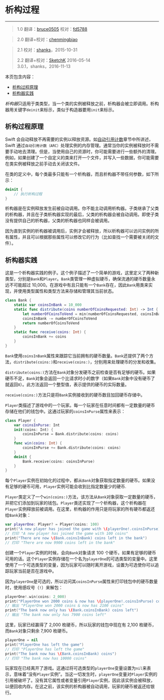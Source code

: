 # 析构过程
---------------------------

> 1.0
> 翻译：[bruce0505](https://github.com/bruce0505)
> 校对：[fd5788](https://github.com/fd5788)

> 2.0
> 翻译+校对：[chenmingbiao](https://github.com/chenmingbiao)

> 2.1
> 校对：[shanks](http://codebuild.me)，2015-10-31
> 
> 2.2
> 翻译+校对：[SketchK](https://github.com/SketchK) 2016-05-14   
> 3.0.1，shanks，2016-11-13

本页包含内容：

- [析构过程原理](#how_deinitialization_works)
- [析构器实践](#deinitializers_in_action)

*析构器*只适用于类类型，当一个类的实例被释放之前，析构器会被立即调用。析构器用关键字`deinit`来标示，类似于构造器要用`init`来标示。

<a name="how_deinitialization_works"></a>
## 析构过程原理

Swift 会自动释放不再需要的实例以释放资源。如[自动引用计数](./16_Automatic_Reference_Counting.html)章节中所讲述，Swift 通过`自动引用计数（ARC）`处理实例的内存管理。通常当你的实例被释放时不需要手动地去清理。但是，当使用自己的资源时，你可能需要进行一些额外的清理。例如，如果创建了一个自定义的类来打开一个文件，并写入一些数据，你可能需要在类实例被释放之前手动去关闭该文件。

在类的定义中，每个类最多只能有一个析构器，而且析构器不带任何参数，如下所示：

```swift
deinit {
    // 执行析构过程
}
```

析构器是在实例释放发生前被自动调用。你不能主动调用析构器。子类继承了父类的析构器，并且在子类析构器实现的最后，父类的析构器会被自动调用。即使子类没有提供自己的析构器，父类的析构器也同样会被调用。

因为直到实例的析构器被调用后，实例才会被释放，所以析构器可以访问实例的所有属性，并且可以根据那些属性可以修改它的行为（比如查找一个需要被关闭的文件）。

<a name="deinitializers_in_action"></a>
## 析构器实践

这是一个析构器实践的例子。这个例子描述了一个简单的游戏，这里定义了两种新类型，分别是`Bank`和`Player`。`Bank`类管理一种虚拟硬币，确保流通的硬币数量永远不可能超过 10,000。在游戏中有且只能有一个`Bank`存在，因此`Bank`用类来实现，并使用类型属性和类型方法来存储和管理其当前状态。

```swift
class Bank {
    static var coinsInBank = 10_000
    static func distribute(coins numberOfCoinsRequested: Int) -> Int {
        let numberOfCoinsToVend = min(numberOfCoinsRequested, coinsInBank)
        coinsInBank -= numberOfCoinsToVend
        return numberOfCoinsToVend
    }
    static func receive(coins: Int) {
        coinsInBank += coins
    }
}
```

`Bank`使用`coinsInBank`属性来跟踪它当前拥有的硬币数量。`Bank`还提供了两个方法，`distribute(coins:)`和`receive(coins:)`，分别用来处理硬币的分发和收集。

`distribute(coins:)`方法在`Bank`对象分发硬币之前检查是否有足够的硬币。如果硬币不足，`Bank`对象会返回一个比请求时小的数字（如果`Bank`对象中没有硬币了就返回`0`）。此方法返回一个整型值，表示提供的硬币的实际数量。

`receive(coins:)`方法只是将`Bank`实例接收到的硬币数目加回硬币存储中。

`Player`类描述了游戏中的一个玩家。每一个玩家在任意时间都有一定数量的硬币存储在他们的钱包中。这通过玩家的`coinsInPurse`属性来表示：

```swift
class Player {
    var coinsInPurse: Int
    init(coins: Int) {
        coinsInPurse = Bank.distribute(coins: coins)
    }
    func win(coins: Int) {
        coinsInPurse += Bank.distribute(coins: coins)
    }
    deinit {
        Bank.receive(coins: coinsInPurse)
    }
}
```

每个`Player`实例在初始化的过程中，都从`Bank`对象获取指定数量的硬币。如果没有足够的硬币可用，`Player`实例可能会收到比指定数量少的硬币.

`Player`类定义了一个`win(coins:)`方法，该方法从`Bank`对象获取一定数量的硬币，并把它们添加到玩家的钱包。`Player`类还实现了一个析构器，这个析构器在`Player`实例释放前被调用。在这里，析构器的作用只是将玩家的所有硬币都返还给`Bank`对象：

```swift
var playerOne: Player? = Player(coins: 100)
print("A new player has joined the game with \(playerOne!.coinsInPurse) coins")
// 打印 "A new player has joined the game with 100 coins"
print("There are now \(Bank.coinsInBank) coins left in the bank")
// 打印 "There are now 9900 coins left in the bank"
```

创建一个`Player`实例的时候，会向`Bank`对象请求 100 个硬币，如果有足够的硬币可用的话。这个`Player`实例存储在一个名为`playerOne`的可选类型的变量中。这里使用了一个可选类型的变量，因为玩家可以随时离开游戏，设置为可选使你可以追踪玩家当前是否在游戏中。

因为`playerOne`是可选的，所以访问其`coinsInPurse`属性来打印钱包中的硬币数量时，使用感叹号（`!`）来解包：

```swift
playerOne!.win(coins: 2_000)
print("PlayerOne won 2000 coins & now has \(playerOne!.coinsInPurse) coins")
// 输出 "PlayerOne won 2000 coins & now has 2100 coins"
print("The bank now only has \(Bank.coinsInBank) coins left")
// 输出 "The bank now only has 7900 coins left"
```

这里，玩家已经赢得了 2,000 枚硬币，所以玩家的钱包中现在有 2,100 枚硬币，而`Bank`对象只剩余 7,900 枚硬币。

```swift
playerOne = nil
print("PlayerOne has left the game")
// 打印 "PlayerOne has left the game"
print("The bank now has \(Bank.coinsInBank) coins")
// 打印 "The bank now has 10000 coins"
```

玩家现在已经离开了游戏。这通过将可选类型的`playerOne`变量设置为`nil`来表示，意味着“没有`Player`实例”。当这一切发生时，`playerOne`变量对`Player`实例的引用被破坏了。没有其它属性或者变量引用`Player`实例，因此该实例会被释放，以便回收内存。在这之前，该实例的析构器被自动调用，玩家的硬币被返还给银行。
